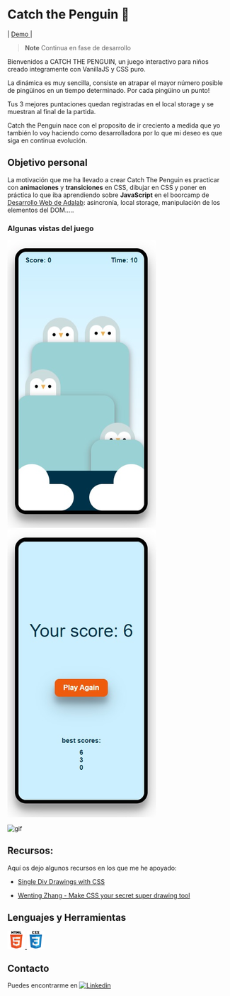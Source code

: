 # Catch the Penguin :penguin:
<span> | </span>  <a href="https://lupemorales.github.io/catch-the-penguin/" target="_blank">   Demo </a><span> | </span>
    
   
   
  > **Note**
> Continua en fase de desarrollo

                   
Bienvenidos a CATCH THE PENGUIN, un juego interactivo para niños creado integramente con VanillaJS y CSS puro.

La dinámica es muy sencilla, consiste en atrapar el mayor número posible de pingüinos en un tiempo determinado. Por cada pingüino un punto!

Tus 3 mejores puntaciones quedan registradas en el local storage y se muestran al final de la partida.


Catch the Penguin nace con el proposito de ir creciento a medida que yo también lo voy haciendo como desarrolladora por lo que mi deseo es que siga en continua evolución.

## Objetivo personal

La motivación que me ha llevado a crear  Catch The Penguin es practicar con **animaciones** y **transiciones** en CSS, dibujar en CSS y poner en práctica lo que iba aprendiendo sobre **JavaScript** en el boorcamp de[ Desarrollo Web de Adalab](https://adalab.es/bootcamp-programacion/): asincronía, local storage, manipulación de los elementos del DOM.....


### Algunas vistas del juego

  
![Mobile](./assets/view3.png)
![Mobile](./assets/view2.png)

![gif](./assets/video.gif)


## Recursos:
Aquí os dejo algunos recursos en los que me he apoyado:
<div>

<a  href="https://hacks.mozilla.org/2014/09/single-div-drawings-with-css/"  target="_blank">

- Single Div Drawings with CSS </br>

</a>

<a  href="https://www.youtube.com/watch?v=Y0_FMCji3iE"  target="_blank">

- Wenting Zhang - Make CSS your secret super drawing tool

</a>


</div>





## Lenguajes y Herramientas

<p align="left"> <a href="https://www.w3.org/html/" target="_blank"> <img src="https://raw.githubusercontent.com/devicons/devicon/master/icons/html5/html5-original-wordmark.svg" alt="html5" width="40" height="40"/> </a> <a href="https://www.w3schools.com/css/" target="_blank"> <img src="https://raw.githubusercontent.com/devicons/devicon/master/icons/css3/css3-original-wordmark.svg" alt="css3" width="40" height="40"/> </a>    </p>

## Contacto
Puedes encontrarme en [![Linkedin](https://i.stack.imgur.com/gVE0j.png) ](https://www.linkedin.com/in/lupe-morales/)